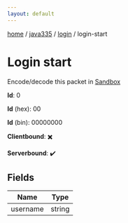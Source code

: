 ```yaml
---
layout: default
---
```


[home](/)  /  [java335](/protocol/java335)  /  [login](/protocol/java335/login)  /  login-start

# Login start

Encode/decode this packet in [Sandbox](../../../sandbox/java335#login.login_start)

**Id**: 0

**Id** (hex): 00

**Id** (bin): 00000000

**Clientbound**: ✖️

**Serverbound**: ✔️

## Fields

Name | Type
---|---
username | string
